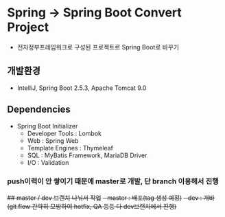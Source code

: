 # Spring -> Spring Boot Convert Project
- 전자정부프레임워크로 구성된 프로젝트르 Spring Boot로 바꾸기

## 개발환경
- IntelliJ, Spring Boot 2.5.3, Apache Tomcat 9.0

## Dependencies
- Spring Boot Initializer
	- Developer Tools : Lombok
	- Web : Spring Web
	- Template Engines : Thymeleaf
	- SQL : MyBatis Framework, MariaDB Driver
	- I/O : Validation

### push이력이 안 쌓이기 때문에 master로 개발, 단 branch 이용해서 진행
~~## master / dev 브랜치 나눠서 작업~~
~~- master : 배포(tag 생성 예정)~~
~~- dev : 개바 (git flow 간략히 모방하여 hotfix, QA 등등 다 dev브랜치에서 진행)~~
